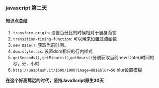 ### javascript 第二天
#### 知识点总结
1. `transform-origin`: 设置百分比的时候相对于自身而言
2. `transition-timing-function`: 可以用来设置过渡函数
3. `new Date()`: 获取当前时间。
4. `dom.style.css`: 设置dom相应的行内样式
5. `getSeconds()`, `getMinutes()`,`getHours()`分别获取当前new Date()时间的秒，分，小时
6. `http://unsplash.it/1500/1000?image=881&blur=50` blur设置模糊

**在这个好高骛远的时代，坚持JavaScript原生30天**
